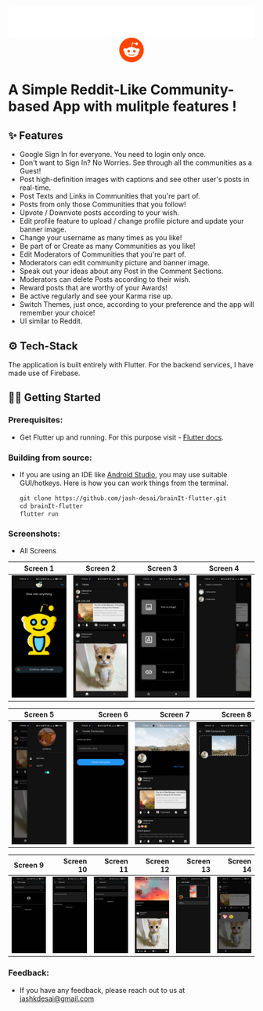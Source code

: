 <h1 align="center"> 
  <img align="center" src="https://github.com/jash-desai/brainIt-flutter/blob/main/AppName.svg"/> </br>
  <img align="center" alt="PicasoPic" width="50px" src="https://raw.githubusercontent.com/jash-desai/jash-desai/main/assets/reddit.svg" />
</h1>

# A Simple Reddit-Like Community-based App with mulitple features !

## ✨ Features
* Google Sign In for everyone. You need to login only once.
* Don't want to Sign In? No Worries. See through all the communities as a Guest!
* Post high-definition images with captions and see other user's posts in real-time.
* Post Texts and Links in Communities that you're part of.
* Posts from only those Communities that you follow!
* Upvote / Downvote posts according to your wish.
* Edit profile feature to upload / change profile picture and update your banner image.
* Change your username as many times as you like!
* Be part of or Create as many Communities as you like!
* Edit Moderators of Communities that you're part of.
* Moderators can edit community picture and banner image.
* Speak out your ideas about any Post in the Comment Sections.
* Moderators can delete Posts according to their wish.
* Reward posts that are worthy of your Awards!
* Be active regularly and see your Karma rise up.
* Switch Themes, just once, according to your preference and the app will remember your choice!
* UI similar to Reddit.

## ⚙️ Tech-Stack
The application is built entirely with Flutter. For the backend services, I have made use of Firebase.

## 🏃🏻 Getting Started
### Prerequisites:
* Get Flutter up and running. For this purpose visit - [Flutter docs](https://flutter.dev/docs/get-started/install).

### Building from source:
* If you are using an IDE like [Android Studio](https://developer.android.com/studio), you may use suitable GUI/hotkeys. Here is how you can work things from the terminal.

    ```
    git clone https://github.com/jash-desai/brainIt-flutter.git
    cd brainIt-flutter
    flutter run
    ```

### Screenshots:
* All Screens 

Screen 1  |  Screen 2  | Screen 3 | Screen 4
:-------------------------:|:-------------------------:|:-------------------------:|:-------------------------:
![](assets/screenshots/login.jpg)|![](assets/screenshots/home.jpg)|![](assets/screenshots/add-post.jpg)|![](assets/screenshots/community.jpg)

Screen 5 | Screen 6 | Screen 7| Screen 8
:-------------------------:|-------------------------:|-------------------------:|-------------------------:
![](assets/screenshots/profile-drawer.jpg)|![](assets/screenshots/create-community.jpg) |![](assets/screenshots/community-page.jpg)|![](assets/screenshots/edit-community.jpg)

Screen 9 |Screen 10 |Screen 11  | Screen 12 | Screen 13 | Screen 14
:-------------------------:|-------------------------:|-------------------------:|-------------------------:|-------------------------:|-------------------------:
![](assets/screenshots/post-image.jpg)|![](assets/screenshots/post-text.jpg) |![](assets/screenshots/post-link.jpg)|![](assets/screenshots/profile-page.jpg)|![](assets/screenshots/edit-profile.jpg)|![](assets/screenshots/awards.jpg)

### Feedback:
* If you have any feedback, please reach out to us at jashkdesai@gmail.com
</br>
